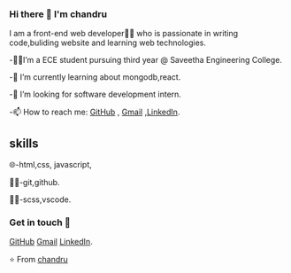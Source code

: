 ### Hi there 👋 I'm chandru

I am a front-end web developer👨‍💻 who is passionate in writing code,buliding website and learning web technologies.



-👨‍🎓I’m a ECE student pursuing third year @ Saveetha Engineering College.

-🌱 I’m currently learning about  mongodb,react.

-👯 I’m looking for software development intern.

-📫 How to reach me: [GitHub](https://github.com/B-chandru/) , [Gmail](mailto:thidrkavikanchandru@gmail.com) ,[LinkedIn](https://www.linkedin.com/in/chandru-Bose).

## skills

🌐-html,css, javascript,

🕵️‍♂️-git,github.

👨‍🔧-scss,vscode.

### Get in touch 🙂

[GitHub](https://github.com/B-chandru/)  [Gmail](mailto:thidrkavikanchandru@gmail.com) [LinkedIn](https://www.linkedin.com/in/chandru-Bose).


 ⭐ From [chandru](https://github.com/B-chandru/)




